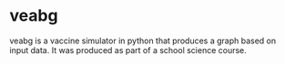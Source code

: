 # veabg
veabg is a vaccine simulator in python that produces a graph based on input data. It was produced as part of a school science course.
